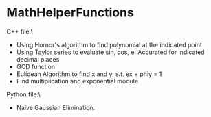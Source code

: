 # MathHelperFunctions
C++ file:\
- Using Hornor's algorithm to find polynomial at the indicated point
- Using Taylor series to evaluate sin, cos, e. Accurated for indicated decimal places
- GCD function
- Eulidean Algorithm to find x and y, s.t. ex + phiy = 1
- Find multiplication and exponential module
    
Python file:\
- Naive Gaussian Elimination.
